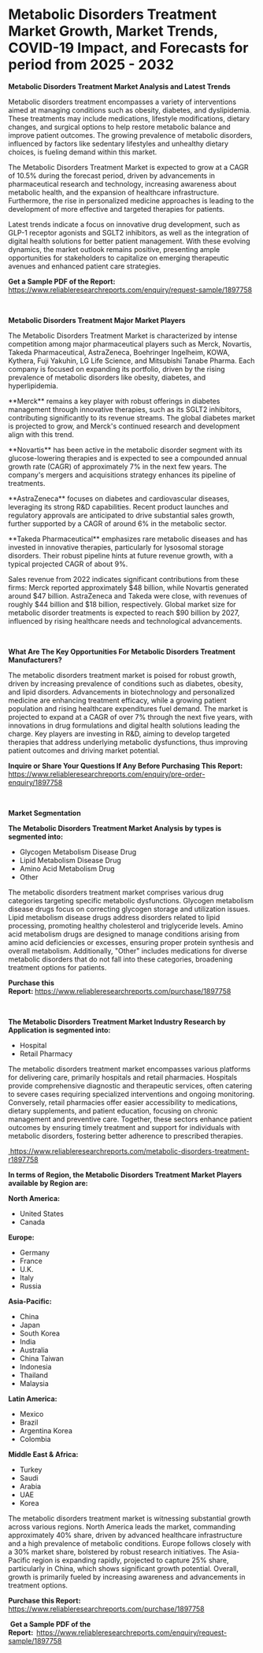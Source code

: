 <p><h1>Metabolic Disorders Treatment Market Growth, Market Trends, COVID-19 Impact, and Forecasts for period from 2025 - 2032</h1></p><p><strong>Metabolic Disorders Treatment Market Analysis and Latest Trends</strong></p>
<p><p>Metabolic disorders treatment encompasses a variety of interventions aimed at managing conditions such as obesity, diabetes, and dyslipidemia. These treatments may include medications, lifestyle modifications, dietary changes, and surgical options to help restore metabolic balance and improve patient outcomes. The growing prevalence of metabolic disorders, influenced by factors like sedentary lifestyles and unhealthy dietary choices, is fueling demand within this market.</p><p>The Metabolic Disorders Treatment Market is expected to grow at a CAGR of 10.5% during the forecast period, driven by advancements in pharmaceutical research and technology, increasing awareness about metabolic health, and the expansion of healthcare infrastructure. Furthermore, the rise in personalized medicine approaches is leading to the development of more effective and targeted therapies for patients.</p><p>Latest trends indicate a focus on innovative drug development, such as GLP-1 receptor agonists and SGLT2 inhibitors, as well as the integration of digital health solutions for better patient management. With these evolving dynamics, the market outlook remains positive, presenting ample opportunities for stakeholders to capitalize on emerging therapeutic avenues and enhanced patient care strategies.</p></p>
<p><strong>Get a Sample PDF of the Report:&nbsp;</strong> <a href="https://www.reliableresearchreports.com/enquiry/request-sample/1897758?utm_campaign=3582&utm_medium=2&utm_source=Github&utm_content=ia&utm_term=12042025&utm_id=metabolic-disorders-treatment">https://www.reliableresearchreports.com/enquiry/request-sample/1897758</a></p>
<p>&nbsp;</p>
<p><strong>Metabolic Disorders Treatment Major Market Players</strong></p>
<p><p>The Metabolic Disorders Treatment Market is characterized by intense competition among major pharmaceutical players such as Merck, Novartis, Takeda Pharmaceutical, AstraZeneca, Boehringer Ingelheim, KOWA, Kythera, Fuji Yakuhin, LG Life Science, and Mitsubishi Tanabe Pharma. Each company is focused on expanding its portfolio, driven by the rising prevalence of metabolic disorders like obesity, diabetes, and hyperlipidemia.</p><p>**Merck** remains a key player with robust offerings in diabetes management through innovative therapies, such as its SGLT2 inhibitors, contributing significantly to its revenue streams. The global diabetes market is projected to grow, and Merck's continued research and development align with this trend.</p><p>**Novartis** has been active in the metabolic disorder segment with its glucose-lowering therapies and is expected to see a compounded annual growth rate (CAGR) of approximately 7% in the next few years. The company's mergers and acquisitions strategy enhances its pipeline of treatments.</p><p>**AstraZeneca** focuses on diabetes and cardiovascular diseases, leveraging its strong R&D capabilities. Recent product launches and regulatory approvals are anticipated to drive substantial sales growth, further supported by a CAGR of around 6% in the metabolic sector.</p><p>**Takeda Pharmaceutical** emphasizes rare metabolic diseases and has invested in innovative therapies, particularly for lysosomal storage disorders. Their robust pipeline hints at future revenue growth, with a typical projected CAGR of about 9%.</p><p>Sales revenue from 2022 indicates significant contributions from these firms: Merck reported approximately $48 billion, while Novartis generated around $47 billion. AstraZeneca and Takeda were close, with revenues of roughly $44 billion and $18 billion, respectively. Global market size for metabolic disorder treatments is expected to reach $90 billion by 2027, influenced by rising healthcare needs and technological advancements.</p></p>
<p>&nbsp;</p>
<p><strong>What Are The Key Opportunities For Metabolic Disorders Treatment Manufacturers?</strong></p>
<p><p>The metabolic disorders treatment market is poised for robust growth, driven by increasing prevalence of conditions such as diabetes, obesity, and lipid disorders. Advancements in biotechnology and personalized medicine are enhancing treatment efficacy, while a growing patient population and rising healthcare expenditures fuel demand. The market is projected to expand at a CAGR of over 7% through the next five years, with innovations in drug formulations and digital health solutions leading the charge. Key players are investing in R&D, aiming to develop targeted therapies that address underlying metabolic dysfunctions, thus improving patient outcomes and driving market potential.</p></p>
<p><strong>Inquire or Share Your Questions If Any Before Purchasing This Report:</strong> <a href="https://www.reliableresearchreports.com/enquiry/pre-order-enquiry/1897758?utm_campaign=3582&utm_medium=2&utm_source=Github&utm_content=ia&utm_term=12042025&utm_id=metabolic-disorders-treatment">https://www.reliableresearchreports.com/enquiry/pre-order-enquiry/1897758</a></p>
<p>&nbsp;</p>
<p><strong>Market Segmentation</strong></p>
<p><strong>The Metabolic Disorders Treatment Market Analysis by types is segmented into:</strong></p>
<p><ul><li>Glycogen Metabolism Disease Drug</li><li>Lipid Metabolism Disease Drug</li><li>Amino Acid Metabolism Drug</li><li>Other</li></ul></p>
<p><p>The metabolic disorders treatment market comprises various drug categories targeting specific metabolic dysfunctions. Glycogen metabolism disease drugs focus on correcting glycogen storage and utilization issues. Lipid metabolism disease drugs address disorders related to lipid processing, promoting healthy cholesterol and triglyceride levels. Amino acid metabolism drugs are designed to manage conditions arising from amino acid deficiencies or excesses, ensuring proper protein synthesis and overall metabolism. Additionally, "Other" includes medications for diverse metabolic disorders that do not fall into these categories, broadening treatment options for patients.</p></p>
<p><strong>Purchase this Report:&nbsp;</strong><a href="https://www.reliableresearchreports.com/purchase/1897758?utm_campaign=3582&utm_medium=2&utm_source=Github&utm_content=ia&utm_term=12042025&utm_id=metabolic-disorders-treatment">https://www.reliableresearchreports.com/purchase/1897758</a></p>
<p>&nbsp;</p>
<p><strong>The Metabolic Disorders Treatment Market Industry Research by Application is segmented into:</strong></p>
<p><ul><li>Hospital</li><li>Retail Pharmacy</li></ul></p>
<p><p>The metabolic disorders treatment market encompasses various platforms for delivering care, primarily hospitals and retail pharmacies. Hospitals provide comprehensive diagnostic and therapeutic services, often catering to severe cases requiring specialized interventions and ongoing monitoring. Conversely, retail pharmacies offer easier accessibility to medications, dietary supplements, and patient education, focusing on chronic management and preventive care. Together, these sectors enhance patient outcomes by ensuring timely treatment and support for individuals with metabolic disorders, fostering better adherence to prescribed therapies.</p></p>
<p><a href="https://www.reliableresearchreports.com/metabolic-disorders-treatment-r1897758?utm_campaign=3582&utm_medium=2&utm_source=Github&utm_content=ia&utm_term=12042025&utm_id=metabolic-disorders-treatment">&nbsp;https://www.reliableresearchreports.com/metabolic-disorders-treatment-r1897758</a></p>
<p><strong>In terms of Region, the Metabolic Disorders Treatment Market Players available by Region are:</strong></p>
<p>
    <p> <strong> North America: </strong>
        <ul>
            <li>United States</li>
            <li>Canada</li>
        </ul>
        </p> 
    <p> <strong> Europe: </strong>
        <ul>
            <li>Germany</li>
            <li>France</li>
            <li>U.K.</li>
            <li>Italy</li>
            <li>Russia</li>
        </ul>
        </p> 
    <p> <strong> Asia-Pacific: </strong>
        <ul>
            <li>China</li>
            <li>Japan</li>
            <li>South Korea</li>
            <li>India</li>
            <li>Australia</li>
            <li>China Taiwan</li>
            <li>Indonesia</li>
            <li>Thailand</li>
            <li>Malaysia</li>
        </ul>
        </p> 
    <p> <strong> Latin America: </strong>
        <ul>
            <li>Mexico</li>
            <li>Brazil</li>
            <li>Argentina Korea</li>
            <li>Colombia</li>
        </ul>
        </p> 
    <p> <strong> Middle East & Africa: </strong>
        <ul>
            <li>Turkey</li>
            <li>Saudi</li>
            <li>Arabia</li>
            <li>UAE</li>
            <li>Korea</li>
        </ul>
    </p>
    </p>
<p><p>The metabolic disorders treatment market is witnessing substantial growth across various regions. North America leads the market, commanding approximately 40% share, driven by advanced healthcare infrastructure and a high prevalence of metabolic conditions. Europe follows closely with a 30% market share, bolstered by robust research initiatives. The Asia-Pacific region is expanding rapidly, projected to capture 25% share, particularly in China, which shows significant growth potential. Overall, growth is primarily fueled by increasing awareness and advancements in treatment options.</p></p>
<p><strong>Purchase this Report: </strong><a href="https://www.reliableresearchreports.com/purchase/1897758?utm_campaign=3582&utm_medium=2&utm_source=Github&utm_content=ia&utm_term=12042025&utm_id=metabolic-disorders-treatment">https://www.reliableresearchreports.com/purchase/1897758</a></p>
<p>&nbsp;<strong>Get a Sample PDF of the Report:&nbsp;&nbsp;</strong><a href="https://www.reliableresearchreports.com/enquiry/request-sample/1897758?utm_campaign=3582&utm_medium=2&utm_source=Github&utm_content=ia&utm_term=12042025&utm_id=metabolic-disorders-treatment">https://www.reliableresearchreports.com/enquiry/request-sample/1897758</a></p>
<p><strong></strong></p>
<p><p></p><p></p><p></p></p>